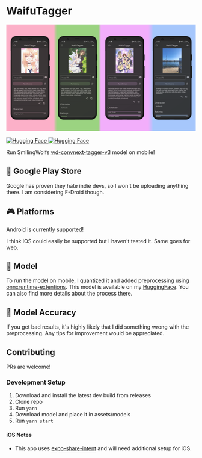 # WaifuTagger
![banner](./banner.png)

<a href="https://huggingface.co/Smashinfries/wd-convnext-tagger-v3-mobile" target="_blank">
    <img alt="Hugging Face" src="https://img.shields.io/badge/%F0%9F%A4%97%20Model%20Card-ffc107?color=ffc107&logoColor=white" />
</a>
<a href="https://github.com/KuzuLabz/WaifuTagger/releases/latest" target="_blank">
    <img alt="Hugging Face" src="https://img.shields.io/badge/Android-Release-Release?logo=android" />
</a>


Run SmilingWolfs [wd-convnext-tagger-v3](https://huggingface.co/SmilingWolf/wd-convnext-tagger-v3) model on mobile!

## 🎉 Google Play Store
Google has proven they hate indie devs, so I won't be uploading anything there. I am considering F-Droid though. 

## 🎮 Platforms
Android is currently supported! 

I think iOS could easily be supported but I haven't tested it. Same goes for web.

## 🤗 Model
To run the model on mobile, I quantized it and added preprocessing using [onnxruntime-extentions](https://onnxruntime.ai/docs/extensions/). This model is available on my [HuggingFace](https://huggingface.co/Smashinfries/wd-convnext-tagger-v3-mobile). You can also find more details about the process there.

## 🎯 Model Accuracy
If you get bad results, it's highly likely that I did something wrong with the preprocessing. Any tips for improvement would be appreciated.

## Contributing
PRs are welcome!

### Development Setup
1. Download and install the latest dev build from releases
2. Clone repo
3. Run `yarn`
4. Download model and place it in assets/models
5. Run `yarn start`

#### iOS Notes
- This app uses [expo-share-intent](https://github.com/achorein/expo-share-intent) and will need additional setup for iOS.

